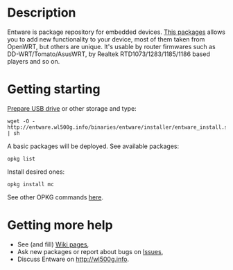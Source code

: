 # Description

Entware is package repository for embedded devices. [This packages](http://entware.wl500g.info/binaries/entware/Packages.html) allows you to add new functionality to your device, most of them taken from OpenWRT, but others are unique. It's usable by router firmwares such as DD-WRT/Tomato/AsusWRT, by Realtek RTD1073/1283/1185/1186 based players and so on. 

# Getting starting

[Prepare USB drive](https://github.com/Entware/entware/wiki/USB-Storage-setup) or other storage and type:
```
wget -O - http://entware.wl500g.info/binaries/entware/installer/entware_install.sh | sh
```
A basic packages will be deployed. See available packages:
```
opkg list
```
Install desired ones:
```
opkg install mc 
```
See other OPKG commands [here](http://wiki.openwrt.org/doc/techref/opkg).

# Getting more help

* See (and fill) [Wiki pages](https://github.com/Entware/entware/wiki/_pages),
* Ask new packages or report about bugs on [Issues](https://github.com/Entware/entware/issues),
* Discuss Entware on http://wl500g.info.
